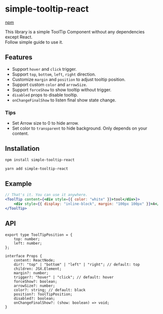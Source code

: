 # simple-tooltip-react

[npm](https://www.npmjs.com/package/simple-tooltip-react?activeTab=readme)

This library is a simple ToolTip Component without any dependencies except React.   
Follow simple guide to use it.

## Features

- Support `hover` and `click` trigger.
- Support `top`, `bottom`, `left`, `right` direction.
- Customize `margin` and `position` to adjust tooltip position.
- Support custom `color` and `arrowSize`.
- Support `forceShow` to show tooltip without trigger.
- `disabled` props to disable tooltip.
- `onChangeFinalShow` to listen final show state change.

### Tips

- Set Arrow size to 0 to hide arrow.
- Set color to `transparent` to hide background. Only depends on your content.

## Installation

```bash
npm install simple-tooltip-react

yarn add simple-tooltip-react
```

## Example

```jsx
// That's it. You can use it anywhere.
<ToolTip content={<div style={{ color: "white" }}>tool</div>}>
    <div style={{ display: "inline-block", margin: "100px 100px" }}>A</div>
</ToolTip>
```

## API

```tsx
export type ToolTipPosition = {
    top: number;
    left: number;
};

interface Props {
    content: ReactNode;
    dir?: "top" | "bottom" | "left" | "right"; // default: top
    children: JSX.Element;
    margin?: number;
    trigger?: "hover" | "click"; // default: hover
    forceShow?: boolean;
    arrowSize?: number;
    color?: string; // default: black
    position?: ToolTipPosition;
    disabled?: boolean;
    onChangeFinalShow?: (show: boolean) => void;
}
```